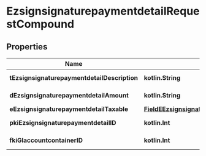 
# EzsignsignaturepaymentdetailRequestCompound

## Properties
| Name | Type | Description | Notes |
| ------------ | ------------- | ------------- | ------------- |
| **tEzsignsignaturepaymentdetailDescription** | **kotlin.String** | A description for the Ezsignsignaturepaymentdetail. |  |
| **dEzsignsignaturepaymentdetailAmount** | **kotlin.String** | The amount of the for the Ezsignsignaturepaymentdetail |  |
| **eEzsignsignaturepaymentdetailTaxable** | [**FieldEEzsignsignaturepaymentdetailTaxable**](FieldEEzsignsignaturepaymentdetailTaxable.md) |  |  |
| **pkiEzsignsignaturepaymentdetailID** | **kotlin.Int** | The unique ID of the Ezsignsignaturepaymentdetail |  [optional] |
| **fkiGlaccountcontainerID** | **kotlin.Int** | The unique ID of the Glaccountcontainer |  [optional] |



